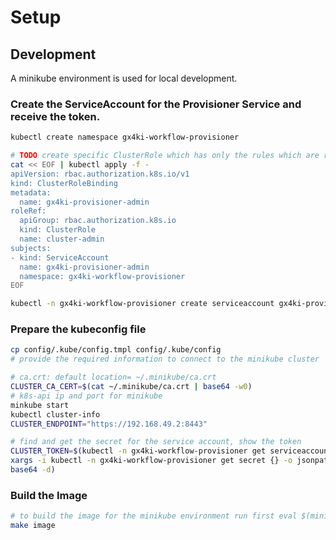 # Setup

## Development

A minikube environment is used for local development.

### Create the ServiceAccount for the Provisioner Service and receive the token.
```bash
kubectl create namespace gx4ki-workflow-provisioner

# TODO create specific ClusterRole which has only the rules which are required.
cat << EOF | kubectl apply -f -
apiVersion: rbac.authorization.k8s.io/v1
kind: ClusterRoleBinding
metadata:
  name: gx4ki-provisioner-admin
roleRef:
  apiGroup: rbac.authorization.k8s.io
  kind: ClusterRole
  name: cluster-admin
subjects:
- kind: ServiceAccount
  name: gx4ki-provisioner-admin
  namespace: gx4ki-workflow-provisioner
EOF

kubectl -n gx4ki-workflow-provisioner create serviceaccount gx4ki-provisioner-admin
```

### Prepare the kubeconfig file
```bash
cp config/.kube/config.tmpl config/.kube/config
# provide the required information to connect to the minikube cluster

# ca.crt: default location= ~/.minikube/ca.crt
CLUSTER_CA_CERT=$(cat ~/.minikube/ca.crt | base64 -w0)
# k8s-api ip and port for minikube
minkube start
kubectl cluster-info
CLUSTER_ENDPOINT="https://192.168.49.2:8443"

# find and get the secret for the service account, show the token
CLUSTER_TOKEN=$(kubectl -n gx4ki-workflow-provisioner get serviceaccounts gx4ki-provisioner-admin -o jsonpath={.secrets[].name} |\
xargs -i kubectl -n gx4ki-workflow-provisioner get secret {} -o jsonpath={.data.token} |\
base64 -d)
```

### Build the Image

```bash
# to build the image for the minikube environment run first eval $(minikube docker-env)
make image
```
